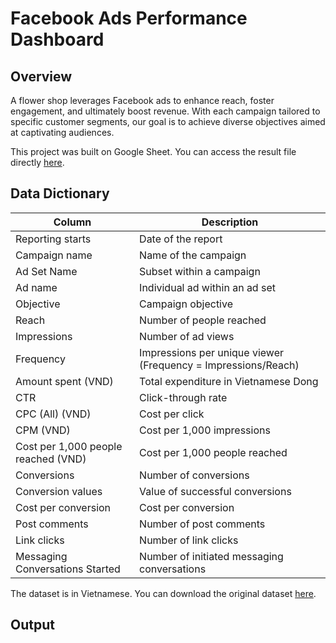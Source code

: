 # Facebook Ads Performance Dashboard

## Overview

A flower shop leverages Facebook ads to enhance reach, foster engagement, and ultimately boost revenue. With each campaign tailored to specific customer segments, our goal is to achieve diverse objectives aimed at captivating audiences.

This project was built on Google Sheet. You can access the result file directly [here](https://docs.google.com/spreadsheets/d/16KZeQGB8j9_5bZ_J-d5jBx5klns38b09yr9ky-hDn2c/edit?usp=sharing).

## Data Dictionary

| Column              | Description                                           |
|---------------------|-------------------------------------------------------|
| Reporting starts    | Date of the report                                    |
| Campaign name       | Name of the campaign                                  |
| Ad Set Name         | Subset within a campaign                              |
| Ad name             | Individual ad within an ad set                         |
| Objective           | Campaign objective                                    |
| Reach               | Number of people reached                              |
| Impressions         | Number of ad views                                     |
| Frequency           | Impressions per unique viewer (Frequency = Impressions/Reach) |
| Amount spent (VND)  | Total expenditure in Vietnamese Dong                   |
| CTR                 | Click-through rate                                    |
| CPC (All) (VND)     | Cost per click                                        |
| CPM (VND)           | Cost per 1,000 impressions                             |
| Cost per 1,000 people reached (VND) | Cost per 1,000 people reached                 |
| Conversions         | Number of conversions                                 |
| Conversion values   | Value of successful conversions                       |
| Cost per conversion | Cost per conversion                                   |
| Post comments       | Number of post comments                               |
| Link clicks         | Number of link clicks                                 |
| Messaging Conversations Started | Number of initiated messaging conversations |

The dataset is in Vietnamese. You can download the original dataset [here](https://docs.google.com/spreadsheets/d/1ltfJFzrKwA87iO-tcMkR2FnPGTQD9Hy1hQgHvymByH8/edit?usp=sharing).

## Output
